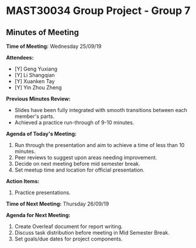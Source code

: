 # MAST30034 Group Project - Group 7
## Minutes of Meeting
**Time of Meeting:** Wednesday 25/09/19

**Attendees:**
* [Y] Geng Yuxiang      
* [Y] Li Shangqian      
* [Y] Xuanken Tay       
* [Y] Yin Zhou Zheng

**Previous Minutes Review:**
*  Slides have been fully integrated with smooth transitions between each
member's parts.
*  Achieved a practice run-through of 9-10 minutes.

**Agenda of Today's Meeting:**
1.  Run through the presentation and aim to achieve a time of less than 10 minutes.
2.  Peer reviews to suggest upon areas needing improvement.
3.  Decide on next meeting before mid semester break.
4.  Set meetup time and location for official presentation.

**Action Items:**
1.  Practice presentations.

**Time of Next Meeting:** Thursday 26/09/19

**Agenda for Next Meeting:**
1.  Create Overleaf document for report writing.
2.  Discuss task distribution before meeting in Mid Semester Break.
3.  Set goals/due dates for project components.


